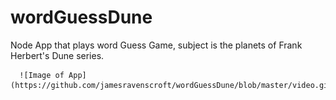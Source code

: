# wordGuessDune
Node App that plays word Guess Game, subject is the planets of Frank Herbert's Dune series. 

      ![Image of App](https://github.com/jamesravenscroft/wordGuessDune/blob/master/video.gif)
      
